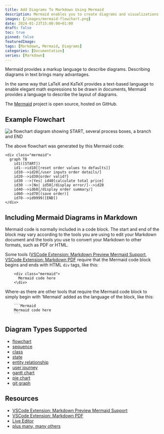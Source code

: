 ```yaml
---
title: Add Diagrams To Markdown Using Mermaid
description: Mermaid enables you to create diagrams and visualizations using text descriptions.
images: [/images/mermaid-flowchart.png]
date: 2024-01-23T15:00:00+01:00
draft: false
toc: true
pinned: false
featuredImage: 
tags: [Markdown, Mermaid, Diagrams]
categories: [Documentation]
series: [Markdown]
---
```


Mermaid provides a markup language to describe diagrams. Describing diagrams in text brings many advantages.

<!--more-->

In the same way that LaTeX and KaTeX provides a text-based language to enable elegant math expressions to be drawn in documents, Mermaid provides a language to describe the layout of diagrams.

The [Mermaid](https://github.com/mermaid-js/mermaid) project is open source, hosted on GitHub. 

## Example Flowchart

![a flowchart diagram showing START, several process boxes, a branch and END](/images/mermaid-flowchart.svg "Flowchart generated by Mermaid")

The above flowchart was generated by this Mermaid code:

```text
<div class="mermaid">
  graph TB
    id1([START])
    id1-->id10[[reset order values to defaults]]
    id10-->id20[/user inputs order details/]
    id20-->id30{order valid?}
    id30 -->|Yes| id40[calculate total price]
    id30 -->|No| id50[/display error/]-->id20
    id40-->id60[/display order summary/]
    id60-->id70[(save order)]
    id70-->id9999([END])
</div>
```

## Including Mermaid Diagrams in Markdown

Mermaid code is normally included in a code block.  The start and end of the block may vary according to the tools you are using to edit your Markdown document and the tools you use to convert your Markdown to other formats, such as PDF or HTML.

Some tools ([VSCode Extension: Markdown Preview Mermaid Support](https://marketplace.visualstudio.com/items?itemName=bierner.markdown-mermaid), [VSCode Extension: Markdown PDF](https://marketplace.visualstudio.com/items?itemName=yzane.markdown-pdf) require that the Mermaid code block begins and ends with HTML `div` tags, like this:

```text
    <div class="mermaid">
      Mermaid code here
    <\div>
```

Where-as there are other tools that require the Mermaid code block to simply begin with 'Mermaid' added as the language of the block, like this:


```text
    ```Mermaid
    Mermaid code here
    ```
```


## Diagram Types Supported

- [flowchart](https://mermaid.js.org/syntax/flowchart.html)
- [sequence](https://mermaid.js.org/syntax/sequenceDiagram.html)
- [class](https://mermaid.js.org/syntax/classDiagram.html)
- [state](https://mermaid.js.org/syntax/stateDiagram.html)
- [entity relationship](https://mermaid.js.org/syntax/entityRelationshipDiagram.html)
- [user journey](https://mermaid.js.org/syntax/userJourney.html)
- [gantt chart](https://mermaid.js.org/syntax/gantt.html)
- [pie chart](https://mermaid.js.org/syntax/pie.html)
- [git graph](https://mermaid.js.org/syntax/gitgraph.html)

## Resources
- [VSCode Extension: Markdown Preview Mermaid Support](https://marketplace.visualstudio.com/items?itemName=bierner.markdown-mermaid)
- [VSCode Extension: Markdown PDF](https://marketplace.visualstudio.com/items?itemName=yzane.markdown-pdf)
- [Live Editor](https://mermaid.live/)
- [plus many, many others](https://mermaid.js.org/ecosystem/integrations-community.html)